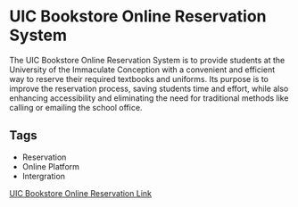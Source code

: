 # UIC Bookstore Online Reservation System

The UIC Bookstore Online Reservation System is to provide students at the University of the Immaculate Conception with a convenient and efficient way to reserve their required textbooks and uniforms.
Its purpose is to improve the reservation process, saving students time and effort, while also enhancing accessibility and eliminating the need for traditional methods like calling or emailing the school office.

## Tags  
- Reservation
- Online Platform
- Intergration

[UIC Bookstore Online Reservation Link](https://cozy-peony-8e7c8b.netlify.app/)
